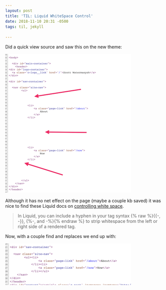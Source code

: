 ```yaml
---
layout: post
title: 'TIL: Liquid WhiteSpace Control'
date: 2018-11-10 20:31 -0500
tags: til, jekyll

---
```

Did a quick view source and saw this on the new theme:

![Original image with whitespace present](/assets/images/posts/whitespace/original.png)

Although it has no net effect on the page (maybe a couple kb saved) it was nice to find these Liquid docs on [controlling white space](https://shopify.github.io/liquid/basics/whitespace/).

> In Liquid, you can include a hyphen in your tag syntax {% raw %}{{-, -}}, {%-, and -%}{% endraw %} to strip whitespace from the left or right side of a rendered tag.

Now, with a couple find and replaces we end up with:

![Updated image with whitespace removed](/assets/images/posts/whitespace/updated.png)
